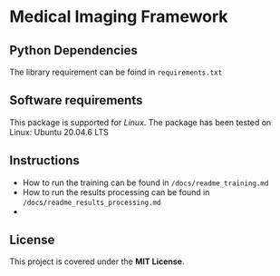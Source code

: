 # Medical Imaging Framework

## Python Dependencies
The library requirement can be foind in `requirements.txt`

## Software requirements
This package is supported for *Linux*. The package has been tested on Linux: Ubuntu 20.04.6 LTS

## Instructions
* How to run the training can be found in `/docs/readme_training.md`
* How to run the results processing can be found in `/docs/readme_results_processing.md`
* 
## License
This project is covered under the **MIT License**.